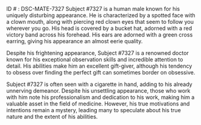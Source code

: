 ID # : DSC-MATE-7327
Subject #7327 is a human male known for his uniquely disturbing appearance. He is characterized by a spotted face with a clown mouth, along with piercing red clown eyes that seem to follow you wherever you go. His head is covered by a bucket hat, adorned with a red victory band across his forehead. His ears are adorned with a green cross earring, giving his appearance an almost eerie quality.

Despite his frightening appearance, Subject #7327 is a renowned doctor known for his exceptional observation skills and incredible attention to detail. His abilities make him an excellent gift-giver, although his tendency to obsess over finding the perfect gift can sometimes border on obsessive.

Subject #7327 is often seen with a cigarette in hand, adding to his already unnerving demeanor. Despite his unsettling appearance, those who work with him note his professionalism and dedication to his work, making him a valuable asset in the field of medicine. However, his true motivations and intentions remain a mystery, leading many to speculate about his true nature and the extent of his abilities.